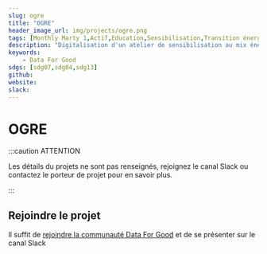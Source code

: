 ```yaml
---
slug: ogre
title: "OGRE"
header_image_url: img/projects/ogre.png
tags: [Monthly Marty 1,Actif,Education,Sensibilisation,Transition énergétique,sdg07,sdg04,sdg13]
description: "Digitalisation d'un atelier de sensibilisation au mix énérgétique à la manière des ateliers 2Tonnes ou Fresque du Climat"
keywords:
    - Data For Good
sdgs: [sdg07,sdg04,sdg13]
github: 
website: 
slack: 
---
```


# OGRE

:::caution ATTENTION

Les détails du projets ne sont pas renseignés, rejoignez le canal Slack ou contactez le porteur de projet pour en savoir plus.

:::


## Rejoindre le projet
Il suffit de [rejoindre la communauté Data For Good](/join) et de se présenter sur le canal Slack 

